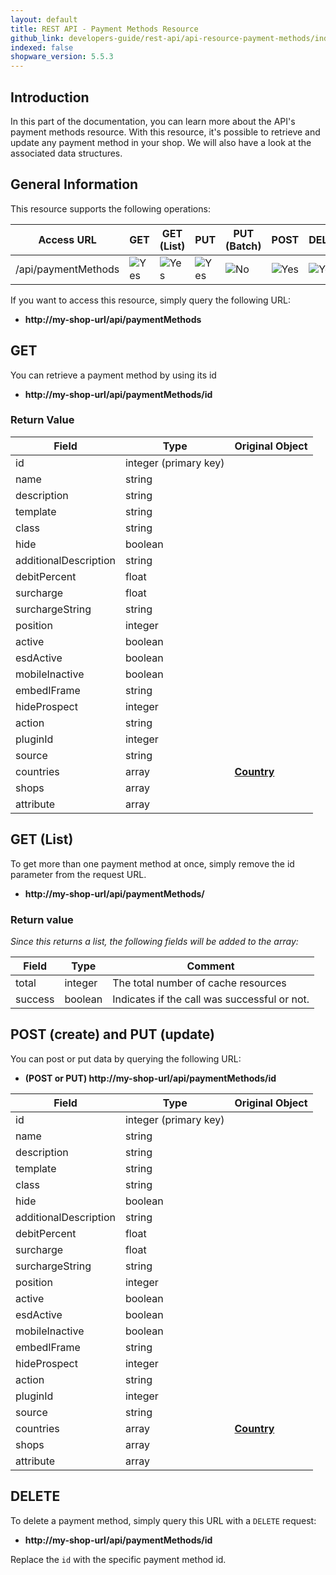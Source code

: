 ```yaml
---
layout: default
title: REST API - Payment Methods Resource
github_link: developers-guide/rest-api/api-resource-payment-methods/index.md
indexed: false
shopware_version: 5.5.3
---
```


## Introduction

In this part of the documentation, you can learn more about the API's payment methods resource. With this resource, it's possible to retrieve and update any payment method in your shop. We will also have a look at the associated data structures.

## General Information

This resource supports the following operations:

|  Access URL                 | GET                      | GET (List)            | PUT                   | PUT (Batch)         | POST                   | DELETE                | DELETE (Batch)      |
|-----------------------------|--------------------------|-----------------------|-----------------------|---------------------|------------------------|-----------------------|---------------------|
| /api/paymentMethods         | ![Yes](../img/yes.png)    | ![Yes](../img/yes.png) | ![Yes](../img/yes.png) | ![No](../img/no.png) | ![Yes](../img/yes.png)  | ![Yes](../img/yes.png) | ![No](../img/no.png) |

If you want to access this resource, simply query the following URL:

* **http://my-shop-url/api/paymentMethods**

## GET

You can retrieve a payment method by using its id

* **http://my-shop-url/api/paymentMethods/id**

### Return Value

| Field                 | Type                  | Original Object                                            |
|-----------------------|-----------------------|---------------------------------------------------------|
| id                    | integer (primary key) |                                                            |
| name                  | string                  |                                                            |
| description           | string                  |                                                            |
| template              | string                  |                                                            |
| class                 | string                  |                                                            |
| hide                  | boolean                  |                                                            |
| additionalDescription | string                  |             |
| debitPercent          | float                  |             |
| surcharge             | float                  |             |
| surchargeString       | string                  |             |
| position              | integer                  |             |
| active                | boolean                  |             |
| esdActive             | boolean                  |             |
| mobileInactive        | boolean                  |             |
| embedIFrame           | string                  |             |
| hideProspect          | integer                  |             |
| action                | string                  |             |
| pluginId              | integer                  |             |
| source                | string                  |             |
| countries             | array                  | **[Country](../models/#country)**  |
| shops                 | array                  |  |
| attribute             | array                  |  |


## GET (List)

To get more than one payment method at once, simply remove the id parameter from the request URL.

* **http://my-shop-url/api/paymentMethods/**

### Return value

*Since this returns a list, the following fields will be added to the array:*

| Field               | Type                  | Comment                                            |
|---------------------|-----------------------|-------------------------------------------------|
| total                | integer                  | The total number of cache resources             |
| success              | boolean                  | Indicates if the call was successful or not.    |

## POST (create) and PUT (update)

You can post or put data by querying the following URL:

* **(POST or PUT) http://my-shop-url/api/paymentMethods/id**

| Field               | Type                  | Original Object                                            |
|---------------------|-----------------------|---------------------------------------------------------|
| id                    | integer (primary key) |                                                            |
| name                  | string                  |                                                            |
| description           | string                  |                                                            |
| template              | string                  |                                                            |
| class                 | string                  |                                                            |
| hide                  | boolean                  |                                                            |
| additionalDescription | string                  |             |
| debitPercent          | float                  |             |
| surcharge             | float                  |             |
| surchargeString       | string                  |             |
| position              | integer                  |             |
| active                | boolean                  |             |
| esdActive             | boolean                  |             |
| mobileInactive        | boolean                  |             |
| embedIFrame           | string                  |             |
| hideProspect          | integer                  |             |
| action                | string                  |             |
| pluginId              | integer                  |             |
| source                | string                  |             |
| countries             | array                  | **[Country](../models/#country)**  |
| shops                 | array                  |  |
| attribute             | array                  |  |

## DELETE
To delete a payment method, simply query this URL with a `DELETE` request:

* **http://my-shop-url/api/paymentMethods/id**

Replace the `id` with the specific payment method id.
